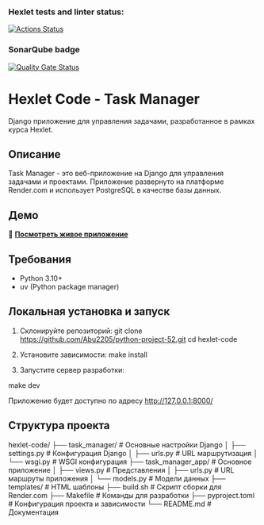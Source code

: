 ### Hexlet tests and linter status:
[![Actions Status](https://github.com/Abu2205/python-project-52/actions/workflows/hexlet-check.yml)](https://github.com/Abu2205/python-project-52/actions)

### SonarQube badge
[![Quality Gate Status](https://sonarcloud.io/api/project_badges/measure?project=Abu2205_python-project-52&metric=alert_status)](https://sonarcloud.io/summary/new_code?id=Abu2205_python-project-52)

# Hexlet Code - Task Manager

Django приложение для управления задачами, разработанное в рамках курса Hexlet.

## Описание

Task Manager - это веб-приложение на Django для управления задачами и проектами. Приложение развернуто на платформе Render.com и использует PostgreSQL в качестве базы данных.

## Демо

🚀 **[Посмотреть живое приложение](https://your-app-name.onrender.com)**

## Требования

- Python 3.10+
- uv (Python package manager)

## Локальная установка и запуск

1. Склонируйте репозиторий:
git clone https://github.com/Abu2205/python-project-52.git
cd hexlet-code

2. Установите зависимости:
make install

3. Запустите сервер разработки:

make dev

Приложение будет доступно по адресу http://127.0.0.1:8000/


## Структура проекта

hexlet-code/
├── task_manager/           # Основные настройки Django
│   ├── settings.py         # Конфигурация Django
│   ├── urls.py            # URL маршрутизация
│   └── wsgi.py            # WSGI конфигурация
├── task_manager_app/       # Основное приложение
│   ├── views.py           # Представления
│   ├── urls.py            # URL маршруты приложения
│   └── models.py          # Модели данных
├── templates/              # HTML шаблоны
├── build.sh               # Скрипт сборки для Render.com
├── Makefile              # Команды для разработки
├── pyproject.toml        # Конфигурация проекта и зависимости
└── README.md             # Документация
